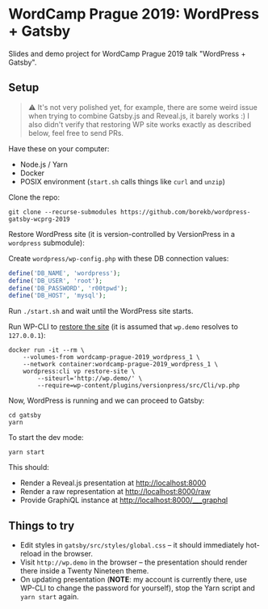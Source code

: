 # WordCamp Prague 2019: WordPress + Gatsby

Slides and demo project for WordCamp Prague 2019 talk "WordPress + Gatsby".

## Setup

> ⚠️ It's not very polished yet, for example, there are some weird issue when trying to combine Gatsby.js and Reveal.js, it barely works :) I also didn't verify that restoring WP site works exactly as described below, feel free to send PRs.

Have these on your computer:

- Node.js / Yarn
- Docker
- POSIX environment (`start.sh` calls things like `curl` and `unzip`)

Clone the repo:

```
git clone --recurse-submodules https://github.com/borekb/wordpress-gatsby-wcprg-2019
```

Restore WordPress site (it is version-controlled by VersionPress in a `wordpress` submodule):

Create `wordpress/wp-config.php` with these DB connection values:

```php
define('DB_NAME', 'wordpress');
define('DB_USER', 'root');
define('DB_PASSWORD', 'r00tpwd');
define('DB_HOST', 'mysql');
```

Run `./start.sh` and wait until the WordPress site starts.

Run WP-CLI to [restore the site](https://docs.versionpress.net/en/feature-focus/wp-cli/#vp-restore-site) (it is assumed that `wp.demo` resolves to `127.0.0.1`):

```
docker run -it --rm \
    --volumes-from wordcamp-prague-2019_wordpress_1 \
    --network container:wordcamp-prague-2019_wordpress_1 \
    wordpress:cli vp restore-site \
        --siteurl='http://wp.demo/' \
        --require=wp-content/plugins/versionpress/src/Cli/vp.php
```

Now, WordPress is running and we can proceed to Gatsby:

```
cd gatsby
yarn
```

To start the dev mode:

```
yarn start
```

This should:

- Render a Reveal.js presentation at <http://localhost:8000>
- Render a raw representation at <http://localhost:8000/raw>
- Provide GraphiQL instance at <http://localhost:8000/___graphql>

## Things to try

- Edit styles in `gatsby/src/styles/global.css` – it should immediately hot-reload in the browser.
- Visit `http://wp.demo` in the browser – the presentation should render there inside a Twenty Nineteen theme.
- On updating presentation (**NOTE**: my account is currently there, use WP-CLI to change the password for yourself), stop the Yarn script and `yarn start` again.
